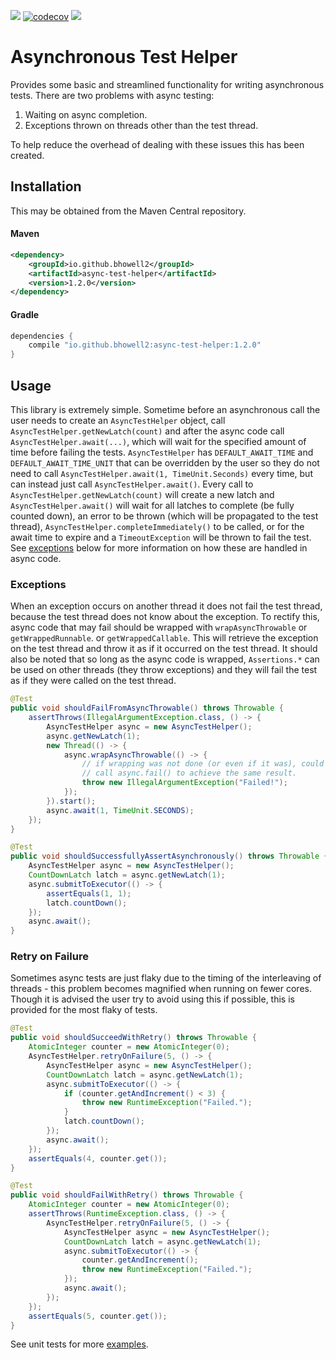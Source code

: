 ![](https://github.com/bhowell2/async-test-helper/workflows/build/badge.svg)
[![codecov](https://codecov.io/gh/bhowell2/async-test-helper/branch/master/graph/badge.svg)](https://codecov.io/gh/bhowell2/async-test-helper)
![](https://img.shields.io/maven-central/v/io.github.bhowell2/async-test-helper)
# Asynchronous Test Helper
Provides some basic and streamlined functionality for writing asynchronous tests. There are two problems with async 
testing: 
1. Waiting on async completion.
2. Exceptions thrown on threads other than the test thread.

To help reduce the overhead of dealing with these issues this has been created. 

## Installation
This may be obtained from the Maven Central repository.

#### Maven
```xml 
<dependency>
    <groupId>io.github.bhowell2</groupId>
    <artifactId>async-test-helper</artifactId>
    <version>1.2.0</version>
</dependency>
```

#### Gradle
```groovy
dependencies {
    compile "io.github.bhowell2:async-test-helper:1.2.0"
}
```

## Usage
This library is extremely simple. Sometime before an asynchronous call the user needs to create an `AsyncTestHelper` 
object, call `AsyncTestHelper.getNewLatch(count)` and after the async code call `AsyncTestHelper.await(...)`, which 
will wait for the specified amount of time before failing the tests. `AsyncTestHelper` has `DEFAULT_AWAIT_TIME` and 
`DEFAULT_AWAIT_TIME_UNIT` that can be overridden by the user so they do not need to call 
`AsyncTestHelper.await(1, TimeUnit.Seconds)` every time, but can instead just call `AsyncTestHelper.await()`.
Every call to `AsyncTestHelper.getNewLatch(count)` will create a new latch and `AsyncTestHelper.await()` will wait 
for all latches to complete (be fully counted down), an error to be thrown (which will be propagated to the test thread), 
`AsyncTestHelper.completeImmediately()` to be called, or for the await time to expire and a `TimeoutException` will be 
thrown to fail the test. See [exceptions](#exceptions) below for more information on how these are handled in async code.

### Exceptions 
When an exception occurs on another thread it does not fail the test thread, because the test thread does not know about 
the exception. To rectify this, async code that may fail should be wrapped with `wrapAsyncThrowable` or `getWrappedRunnable`. 
or `getWrappedCallable`. This will retrieve the exception on the test thread and throw it as if it occurred on the test 
thread. It should also be noted that so long as the async code is wrapped, `Assertions.*` can be used on other threads 
(they throw exceptions) and they will fail the test as if they were called on the test thread.

```java
@Test
public void shouldFailFromAsyncThrowable() throws Throwable {
    assertThrows(IllegalArgumentException.class, () -> {
        AsyncTestHelper async = new AsyncTestHelper();
        async.getNewLatch(1);
        new Thread(() -> {
            async.wrapAsyncThrowable(() -> {
                // if wrapping was not done (or even if it was), could 
                // call async.fail() to achieve the same result.
                throw new IllegalArgumentException("Failed!");
            });
        }).start();
        async.await(1, TimeUnit.SECONDS);
    });
}

@Test
public void shouldSuccessfullyAssertAsynchronously() throws Throwable {
    AsyncTestHelper async = new AsyncTestHelper();
    CountDownLatch latch = async.getNewLatch(1);
    async.submitToExecutor(() -> {
        assertEquals(1, 1);
        latch.countDown();
    });
    async.await();
}
```

### Retry on Failure
Sometimes async tests are just flaky due to the timing of the interleaving of threads - this problem becomes magnified 
when running on fewer cores. Though it is advised the user try to avoid using this if possible, this is provided for the 
most flaky of tests.

```java
@Test
public void shouldSucceedWithRetry() throws Throwable {
    AtomicInteger counter = new AtomicInteger(0);
    AsyncTestHelper.retryOnFailure(5, () -> {
        AsyncTestHelper async = new AsyncTestHelper();
        CountDownLatch latch = async.getNewLatch(1);
        async.submitToExecutor(() -> {
            if (counter.getAndIncrement() < 3) {
                throw new RuntimeException("Failed.");
            }
            latch.countDown();
        });
        async.await();
    });
    assertEquals(4, counter.get());
}

@Test
public void shouldFailWithRetry() throws Throwable {
    AtomicInteger counter = new AtomicInteger(0);
    assertThrows(RuntimeException.class, () -> {
        AsyncTestHelper.retryOnFailure(5, () -> {
            AsyncTestHelper async = new AsyncTestHelper();
            CountDownLatch latch = async.getNewLatch(1);
            async.submitToExecutor(() -> {
                counter.getAndIncrement();
                throw new RuntimeException("Failed.");
            });
            async.await();
        });
    });
    assertEquals(5, counter.get());
}
```

See unit tests for more [examples](.//src/test/java/io/github/bhowell2/AsyncTestHelperTests.java).
